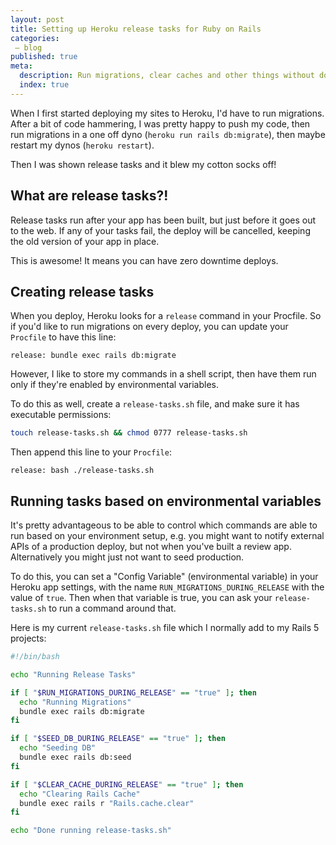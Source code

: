 ```yaml
---
layout: post
title: Setting up Heroku release tasks for Ruby on Rails
categories:
 – blog
published: true
meta:
  description: Run migrations, clear caches and other things without downtime when deploying.
  index: true
---
```


When I first started deploying my sites to Heroku, I'd have to run migrations. After a bit of code hammering, I was pretty happy to push my code, then run migrations in a one off dyno (`heroku run rails db:migrate`), then maybe restart my dynos (`heroku restart`).

Then I was shown release tasks and it blew my cotton socks off!

## What are release tasks?!

Release tasks run after your app has been built, but just before it goes out to the web. If any of your tasks fail, the deploy will be cancelled, keeping the old version of your app in place.

This is awesome! It means you can have zero downtime deploys.

## Creating release tasks

When you deploy, Heroku looks for a `release` command in your Procfile. So if you'd like to run migrations on every deploy, you can update your `Procfile` to have this line:

```
release: bundle exec rails db:migrate
```

However, I like to store my commands in a shell script, then have them run only if they're enabled by environmental variables.

To do this as well, create a `release-tasks.sh` file, and make sure it has executable permissions:

```bash
touch release-tasks.sh && chmod 0777 release-tasks.sh
```

Then append this line to your `Procfile`:

```
release: bash ./release-tasks.sh
```

## Running tasks based on environmental variables

It's pretty advantageous to be able to control which commands are able to run based on your environment setup, e.g. you might want to notify external APIs of a production deploy, but not when you've built a review app. Alternatively you might just not want to seed production.

To do this, you can set a "Config Variable" (environmental variable) in your Heroku app settings, with the name `RUN_MIGRATIONS_DURING_RELEASE` with the value of `true`. Then when that variable is true, you can ask your `release-tasks.sh` to run a command around that.

Here is my current `release-tasks.sh` file which I normally add to my Rails 5 projects:

```bash
#!/bin/bash

echo "Running Release Tasks"

if [ "$RUN_MIGRATIONS_DURING_RELEASE" == "true" ]; then
  echo "Running Migrations"
  bundle exec rails db:migrate
fi

if [ "$SEED_DB_DURING_RELEASE" == "true" ]; then
  echo "Seeding DB"
  bundle exec rails db:seed
fi

if [ "$CLEAR_CACHE_DURING_RELEASE" == "true" ]; then
  echo "Clearing Rails Cache"
  bundle exec rails r "Rails.cache.clear"
fi

echo "Done running release-tasks.sh"
```
